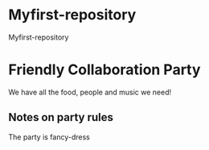 # Myfirst-repository
Myfirst-repository

# Friendly Collaboration Party
We have all the food, people and music we need!

## Notes on party rules
The party is fancy-dress
